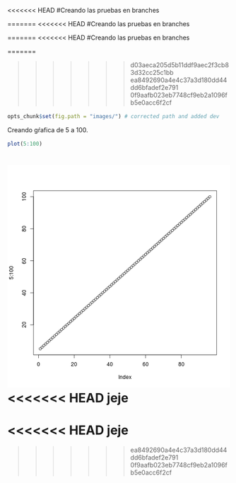 <<<<<<< HEAD
#Creando las pruebas en branches

=======
<<<<<<< HEAD
#Creando las pruebas en branches

=======
<<<<<<< HEAD
#Creando las pruebas en branches

=======
>>>>>>> d03aeca205d5b11ddf9aec2f3cb83d32cc25c1bb
>>>>>>> ea8492690a4e4c37a3d180dd44dd6bfadef2e791
>>>>>>> 0f9aafb023eb7748cf9eb2a1096fb5e0acc6f2cf

```r
opts_chunk$set(fig.path = "images/") # corrected path and added dev
```
Creando gŕafica de 5 a 100.

```r
plot(5:100)
```

![plot of chunk unnamed-chunk-2](images/unnamed-chunk-2-1.png) 
<<<<<<< HEAD
jeje
=======
<<<<<<< HEAD
jeje
=======
>>>>>>> ea8492690a4e4c37a3d180dd44dd6bfadef2e791
>>>>>>> 0f9aafb023eb7748cf9eb2a1096fb5e0acc6f2cf
